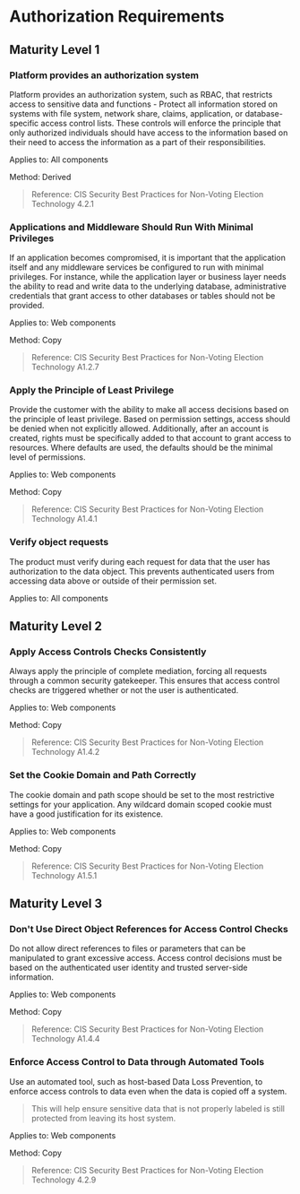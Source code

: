 # Authorization Requirements

## Maturity Level 1

### Platform provides an authorization system

Platform provides an authorization system, such as RBAC, that restricts access to sensitive data and functions - Protect all information stored on systems with file system, network share, claims, application, or database-specific access control lists. These controls will enforce the principle that only authorized individuals should have access to the information based on their need to access the information as a part of their responsibilities.

Applies to: All components

Method: Derived

>Reference: CIS Security Best Practices for Non-Voting Election Technology 4.2.1

### Applications and Middleware Should Run With Minimal Privileges

If an application becomes compromised, it is important that the application itself and any middleware services be configured to run with minimal privileges. For instance, while the application layer or business layer needs the ability to read and write data to the underlying database, administrative credentials that grant access to other databases or tables should not be provided.

Applies to: Web components

Method: Copy

>Reference: CIS Security Best Practices for Non-Voting Election Technology A1.2.7

### Apply the Principle of Least Privilege

Provide the customer with the ability to make all access decisions based on the principle of least privilege. Based on permission settings, access should be denied when not explicitly allowed. Additionally, after an account is created, rights must be specifically added to that account to grant access to resources. Where defaults are used, the defaults should be the minimal level of permissions.

Applies to: Web components

Method: Copy
>

>Reference: CIS Security Best Practices for Non-Voting Election Technology A1.4.1

### Verify object requests

The product must verify during each request for data that the user has authorization to the data object. This prevents authenticated users from accessing data above or outside of their permission set.

Applies to: All components

## Maturity Level 2

### Apply Access Controls Checks Consistently

Always apply the principle of complete mediation, forcing all requests through a common security gatekeeper. This ensures that access control checks are triggered whether or not the user is authenticated.

Applies to: Web components

Method: Copy

>Reference: CIS Security Best Practices for Non-Voting Election Technology A1.4.2

### Set the Cookie Domain and Path Correctly

The cookie domain and path scope should be set to the most restrictive settings for your application. Any wildcard domain scoped cookie must have a good justification for its existence.

Applies to: Web components

Method: Copy

>Reference: CIS Security Best Practices for Non-Voting Election Technology A1.5.1

## Maturity Level 3

### Don't Use Direct Object References for Access Control Checks

Do not allow direct references to files or parameters that can be manipulated to grant excessive access. Access control decisions must be based on the authenticated user identity and trusted server-side information.

Applies to: Web components

Method: Copy

>Reference: CIS Security Best Practices for Non-Voting Election Technology A1.4.4

### Enforce Access Control to Data through Automated Tools

Use an automated tool, such as host-based Data Loss Prevention, to enforce access controls to data even when the data is copied off a system.

>This will help ensure sensitive data that is not properly labeled is still protected from leaving its host system.

Applies to: Web components

Method: Copy

>Reference: CIS Security Best Practices for Non-Voting Election Technology 4.2.9
